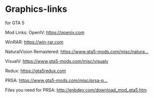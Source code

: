 # Graphics-links
for GTA 5

Mod Links:
OpenIV:
https://openiv.com​

WinRAR:
https://win-rar.com​

NaturalVision Remastered:
https://www.gta5-mods.com/misc/natura...​

VisualV:
https://www.gta5-mods.com/misc/visualv​

Redux:
https://gta5redux.com​

PRSA:
https://www.gta5-mods.com/misc/prsa-p...​

Files you need for PRSA:
http://enbdev.com/download_mod_gta5.htm
